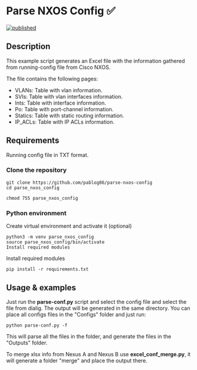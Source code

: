 # Parse NXOS Config :white_check_mark:
[![published](https://static.production.devnetcloud.com/codeexchange/assets/images/devnet-published.svg)](https://developer.cisco.com/codeexchange/github/repo/pablog86/aci-contractchecker)

## Description

This example script generates an Excel file with the information gathered from running-config file from Cisco NXOS.

The file contains the following pages:
- VLANs: Table with vlan information.
- SVIs: Table with vlan interfaces information.
- Ints: Table with interface information.
- Po: Table with port-channel information.
- Statics: Table with static routing information.
- IP_ACLs: Table with IP ACLs information.


## Requirements

Running config file in TXT format.

### Clone the repository

```text
git clone https://github.com/pablog86/parse-nxos-config
cd parse_nxos_config

chmod 755 parse_nxos_config
```

### Python environment

Create virtual environment and activate it (optional)

```text
python3 -m venv parse_nxos_config
source parse_nxos_config/bin/activate
Install required modules
```

Install required modules

```text
pip install -r requirements.txt
```


## Usage & examples

Just run the **parse-conf.py** script and select the config file and select the file from dialig. The output will be generated in the same directory.
You can place all configs files in the "Configs" folder and just run:
```text
python parse-conf.py -f
```
This will parse all the files in the folder, and generate the files in the "Outputs" folder.

To merge xlsx info from Nexus A and Nexus B use **excel_conf_merge.py**, it will generate a folder "merge" and place the output there.


